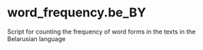 # word_frequency.be_BY
Script for counting the frequency of word forms in the texts in the Belarusian language
